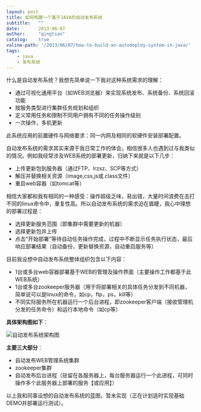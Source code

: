 ```yaml
---
layout: post
title: 如何构建一个基于JAVA的自动发布系统
subtitle:   ""
date:       2013-06-07
author:     "qingtian"
catalog:    true
valine-path: '/2013/06/07/how-to-build-an-autodeploy-system-in-java/'
tags:
    - java
    - 发布系统
---
```


什么是自动发布系统？我想先简单说一下我对这种系统需求的理解：

  - 通过可视化通用平台（如WEB浏览器）来实现系统发布、系统备份、系统回滚功能 
  - 按服务类型进行集群任务规划和组织 
  - 定义常用任务和限制不同用户拥有不同的任务操作级别 
  - 一次操作，多机更新 

此系统应用的前置硬件与网络要求：同一内网及相同的软硬件安装部署配置。

自动发布系统的需求其实来源于我日常工作的体会，相信很多人也遇到过与我类似的情况。例如我经常涉及WEB系统的部署更新，归纳下来就是以下几步：

 - 上传更新包到服务器（通过FTP、lrzsz、SCP等方式） 
 - 解压并替换相关资源（image,css,js或.class文件） 
 - 重启web容器（如tomcat等） 

相信大家都和我有相同的一种感受：操作超级乏味，易出错，大量时间浪费在击打不同的linux命令中，重复性高。所以自动发布系统的需求迫在眉睫，我心中理想的部署过程是：

 - 选择更新服务范围（即集群中需要更新的机器） 
 - 选择更新包并上传 
 - 点击“开始部署”等待自动任务操作完成，过程中不断显示任务执行状态，最后响应部署结果（自动备份，更新替换资源，自动重启服务等） 

目前我设想中自动发布系统整体组织包含以下内容：

 - 1台或多台web容器部署基于WEB的管理及操作界面（主要操作工作都基于此WEB系统） 
 - 1台或多台zookeeper服务器（用于将部署相关的具体任务分发到不同机器，简单说可以是linux的命令，如cp，ftp，ps，kill等） 
 - 不同实际服务所在机器运行一个后台进程，即zookeeper客户端（接收管理机分发的任务命令）和运行本地命令（如cp等） 

 **具体架构图如下**：

![自动发布系统架构图](http://pic.yupoo.com/qingtian16265/CV2YwELh/fw1pX.png)

 **主要三大部分**：

 - 自动发布WEB管理系统集群 
 - zookeeper集群 
 - 自动发布后台进程（驻留在各服务器上，每台服务器运行一个此进程，可同时操作多个此服务器上部署的服务【或应用】） 

以上我和同事设想的自动发布系统的蓝图，暂未实现（正在计划适时实现基础DEMO并部署运行测试）。
